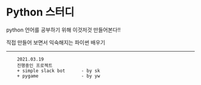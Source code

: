 # Python 스터디
python 언어를 공부하기 위해 이것저것 만들어본다!!

직접 만들어 보면서 익숙해지는 파이썬 배우기

---
        2021.03.19
        진행중인 프로젝트
        + simple slack bot      - by sk
        + pygame                - by yw